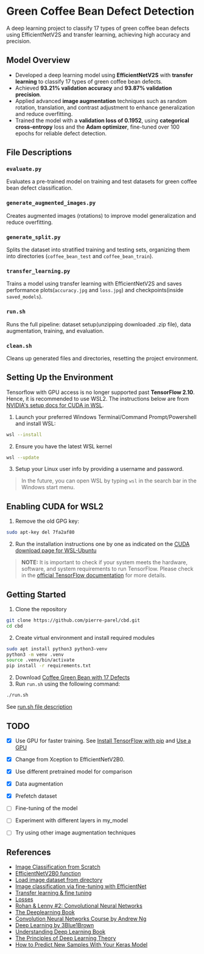 # Green Coffee Bean Defect Detection 

A deep learning project to classify 17 types of green coffee bean defects using EfficientNetV2S and transfer learning, achieving high accuracy and precision.

## Model Overview

- Developed a deep learning model using **EfficientNetV2S** with **transfer learning** to classify 17 types of green coffee bean defects.
- Achieved **93.21% validation accuracy** and **93.87% validation precision**.
- Applied advanced **image augmentation** techniques such as random rotation, translation, and contrast adjustment to enhance generalization and reduce overfitting.
- Trained the model with a **validation loss of 0.1952**, using **categorical cross-entropy** loss and the **Adam optimizer**, fine-tuned over 100 epochs for reliable defect detection.

## File Descriptions

### `evaluate.py`
Evaluates a pre-trained model on training and test datasets for green coffee bean defect classification.

### `generate_augmented_images.py`
Creates augmented images (rotations) to improve model generalization and reduce overfitting.

### `generate_split.py`
Splits the dataset into stratified training and testing sets, organizing them into directories (`coffee_bean_test` and `coffee_bean_train`).

### `transfer_learning.py`
Trains a model using transfer learning with EfficientNetV2S and saves performance plots(`accuracy.jpg` and `loss.jpg`) and checkpoints(inside `saved_models`).

### `run.sh`
Runs the full pipeline: dataset setup(unzipping downloaded .zip file), data augmentation, training, and evaluation.

### `clean.sh`
Cleans up generated files and directories, resetting the project environment.

## Setting Up the Environment 
Tensorflow with GPU access is no longer supported past **TensorFlow 2.10**. Hence, it is recommended to use WSL2. The instructions below are from [NVIDIA's setup docs for CUDA in WSL](https://docs.nvidia.com/cuda/wsl-user-guide/index.html).
1. Launch your preferred Windows Terminal/Command Prompt/Powershell and install WSL:
```sh
wsl --install
```
2. Ensure you have the latest WSL kernel
```sh
wsl --update
```
3. Setup your Linux user info by providing a username and password.
> In the future, you can open WSL by typing `wsl` in the search bar in the Windows start menu.

## Enabling CUDA for WSL2
1. Remove the old GPG key:
```sh
sudo apt-key del 7fa2af80
```
2. Run the installation instructions one by one as indicated on the [CUDA download page for WSL-Ubuntu](https://developer.nvidia.com/cuda-downloads?target_os=Linux&target_arch=x86_64&Distribution=WSL-Ubuntu&target_version=2.0&target_type=deb_local)

> **NOTE:** It is important to check if your system meets the hardware, software, and system requirements to run TensorFlow. Please check in the [official TensorFlow documentation](https://www.tensorflow.org/install/pip#system_requirements) for more details.

## Getting Started
1. Clone the repository
```sh
git clone https://github.com/pierre-parel/cbd.git
cd cbd
```
2. Create virtual environment and install required modules
```sh
sudo apt install python3 python3-venv
python3 -m venv .venv
source .venv/bin/activate
pip install -r requirements.txt
```
2. Download [Coffee Green Bean with 17 Defects](https://www.kaggle.com/datasets/sujitraarw/coffee-green-bean-with-17-defects-original)
3. Run `run.sh` using the following command:
```sh
./run.sh
```
See [run.sh file description](###`run.sh`)

TODO
------
- [X] Use GPU for faster training. See [Install TensorFlow with pip](https://www.tensorflow.org/install/pip#windows-wsl2_1) and [Use a GPU](https://www.tensorflow.org/guide/gpu)
- [X] Change from Xception to EfficientNetV2B0. 
- [X] Use different pretrained model for comparison
- [X] Data augmentation 
- [X] Prefetch dataset 
- [ ] Fine-tuning of the model
- [ ] Experiment with different layers in my_model
- [ ] Try using other image augmentation techniques


References
------
- [Image Classification from Scratch](https://keras.io/examples/vision/image_classification_from_scratch/)
- [EfficientNetV2B0 function](https://keras.io/api/applications/efficientnet_v2/#efficientnetv2b0-function)
- [Load image dataset from directory](https://keras.io/api/data_loading/image/#imagedatasetfromdirectory-function)
- [Image classification via fine-tuning with EfficientNet](https://keras.io/examples/vision/image_classification_efficientnet_fine_tuning/)
- [Transfer learning & fine tuning](https://keras.io/guides/transfer-learning/)
- [Losses](https://keras.io/api/losses/)
- [Rohan & Lenny #2: Convolutional Neural Networks](https://ayearofai.com/rohan-lenny-2-convolutional-neural-networks-5f4cd480a60b)
- [The Deeplearning Book](https://www.deeplearningbook.org/)
- [Convolution Neural Networks Course by Andrew Ng](https://www.youtube.com/playlist?list=PLkDaE6sCZn6Gl29AoE31iwdVwSG-KnDzF)
- [Deep Learning by 3Blue1Brown](https://www.youtube.com/playlist?list=PLLMP7TazTxHrgVk7w1EKpLBIDoC50QrPS)
- [Understanding Deep Learning Book](https://udlbook.github.io/udlbook/)
- [The Principles of Deep Learning Theory](https://deeplearningtheory.com/)
- [How to Predict New Samples With Your Keras Model](https://github.com/christianversloot/machine-learning-articles/blob/main/how-to-predict-new-samples-with-your-keras-model.md)